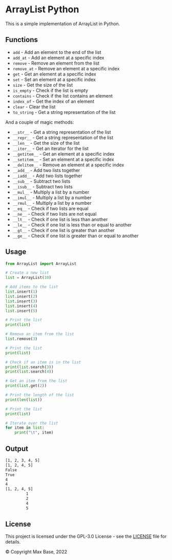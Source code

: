 # ArrayList Python

This is a simple implementation of ArrayList in Python.

## Functions

<!-- def __init__(self, size=10):
    self.size = size
    self.count = 0
    self.items = []

def is_empty(self):
    return self.count == 0

def is_full(self):
    return self.count == self.size

def add(self, item):
    if self.is_full():
        raise Exception("List is full")
    self.items.append(item)
    self.count += 1

def add_at(self, index, item):
    if index < 0 or index >= self.size:
        raise Exception("Index out of range")
    self.items.insert(index, item)

def add_first(self, item):
    self.add_at(0, item)

def add_last(self, item):
    self.add(item)

def remove_at(self, index):
    if index < 0 or index >= self.size:
        raise Exception("Index out of range")
    del self.items[index]

def remove_first(self):
    self.remove_at(0)

def remove_last(self):
    self.remove_at(self.count - 1)

def remove(self):
    self.remove_last()

def set(self, index, item):
    if index < 0 or index >= self.size:
        raise Exception("Index out of range")
    if index >= self.count:
        self.count = index + 1
    self[index] = item


def size(self):
    return self.count

def clear(self):
    self.items = []
    self.count = 0

def to_string(self):
    return str(self.items)

def __repr__(self):
    return str(self.items)

def __contains__(self, item):
    return self.contains(item)

def contains(self, item):
    return item in self.items

def index_of(self, item):
    return self.items.index(item)

def __eq__(self, other):
    return self.items == other.items

def __ne__(self, other):
    return self.items != other.items

def __lt__(self, other):
    return self.items < other.items

def __le__(self, other):
    return self.items <= other.items

def __gt__(self, other):
    return self.items > other.items

def __ge__(self, other):
    return self.items >= other.items

def __add__(self, other):
    return self.items + other.items

def __iadd__(self, other):
    self.items += other.items
    return self

def __isub__(self, other):
    self.items -= other.items
    return self

def __sub__(self, other):
    return self.items - other.items

def __mul__(self, other):
    return self.items * other

def __imul__(self, other):
    self.items *= other
    return self

def __rmul__(self, other):
    return self.items * other

def get(self, index):
    if index < 0 or index >= self.count:
        raise Exception("Index out of range")
    return self.items[index]

def __str__(self):
    return str(self.items)

def __len__(self):
    return len(self.items)

def __iter__(self):
    return iter(self.items)

def __getitem__(self, index):
    return self.get(index)

def __setitem__(self, index, value):
    if index < 0 or index >= self.size:
        raise Exception("Index out of range")
    self.items[index] = value

def __delitem__(self, index):
    del self.items[index] -->

-   `add` - Add an element to the end of the list
-   `add_at` - Add an element at a specific index
-   `remove` - Remove an element from the list
-   `remove_at` - Remove an element at a specific index
-   `get` - Get an element at a specific index
-   `set` - Set an element at a specific index
-   `size` - Get the size of the list
-   `is_empty` - Check if the list is empty
-   `contains` - Check if the list contains an element
-   `index_of` - Get the index of an element
-   `clear` - Clear the list
-   `to_string` - Get a string representation of the list

And a couple of magic methods:

-   `__str__` - Get a string representation of the list
-   `__repr__` - Get a string representation of the list
-   `__len__` - Get the size of the list
-   `__iter__` - Get an iterator for the list
-   `__getitem__` - Get an element at a specific index
-   `__setitem__` - Set an element at a specific index
-   `__delitem__` - Remove an element at a specific index
-   `__add__` - Add two lists together
-   `__iadd__` - Add two lists together
-   `__sub__` - Subtract two lists
-   `__isub__` - Subtract two lists
-   `__mul__` - Multiply a list by a number
-   `__imul__` - Multiply a list by a number
-   `__rmul__` - Multiply a list by a number
-   `__eq__` - Check if two lists are equal
-   `__ne__` - Check if two lists are not equal
-   `__lt__` - Check if one list is less than another
-   `__le__` - Check if one list is less than or equal to another
-   `__gt__` - Check if one list is greater than another
-   `__ge__` - Check if one list is greater than or equal to another

## Usage

```python
from ArrayList import ArrayList

# Create a new list
list = ArrayList(10)

# Add items to the list
list.insert(1)
list.insert(2)
list.insert(3)
list.insert(4)
list.insert(5)

# Print the list
print(list)

# Remove an item from the list
list.remove(3)

# Print the list
print(list)

# Check if an item is in the list
print(list.search(3))
print(list.search(4))

# Get an item from the list
print(list.get(2))

# Print the length of the list
print(len(list))

# Print the list
print(list)

# Iterate over the list
for item in list:
    print("\t", item)
```

## Output

```bash
[1, 2, 3, 4, 5]
[1, 2, 4, 5]
False
True
4
4
[1, 2, 4, 5]
         1
         2
         4
         5
```

## License

This project is licensed under the GPL-3.0 License - see the [LICENSE](LICENSE) file for details.

© Copyright Max Base, 2022
